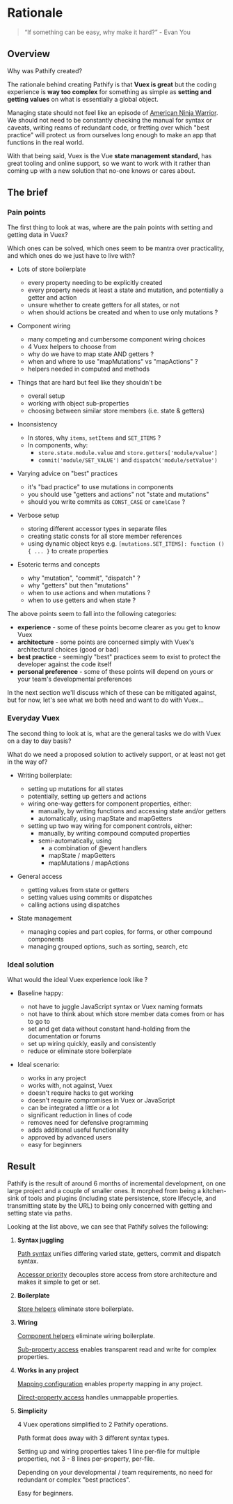 # Rationale

> “If something can be easy, why make it hard?” - Evan You

## Overview

Why was Pathify created?

The rationale behind creating Pathify is that **Vuex is great** but the coding experience is **way too complex** for something as simple as **setting and getting values** on what is essentially a global object.

Managing state should not feel like an episode of [American Ninja Warrior](https://www.youtube.com/watch?v=gZkObiYVdN4). We should not need to be constantly checking the manual for syntax or caveats, writing reams of redundant code, or fretting over which "best practice" will protect us from ourselves long enough to make an app that functions in the real world.

With that being said, Vuex is the Vue **state management standard**, has great tooling and online support, so we want to work with it rather than coming up with a new solution that no-one knows or cares about.

## The brief

### Pain points

The first thing to look at was, where are the pain points with setting and getting data in Vuex?

Which ones can be solved, which ones seem to be mantra over practicality, and which ones do we just have to live with?

- Lots of store boilerplate

    - every property needing to be explicitly created 
    - every property needs at least a state and mutation, and potentially a getter and action
    - unsure whether to create getters for all states, or not
    - when should actions be created and when to use only mutations ?

- Component wiring

    - many competing and cumbersome component wiring choices
    - 4 Vuex helpers to choose from
    - why do we have to map state AND getters ?
    - when and where to use "mapMutations" vs "mapActions" ?
    - helpers needed in computed and methods
    
- Things that are hard but feel like they shouldn't be

    - overall setup
    - working with object sub-properties
    - choosing between similar store members (i.e. state & getters)

- Inconsistency

    - In stores, why `items`, `setItems` and `SET_ITEMS` ?
    - In components, why:
        - `store.state.module.value` and `store.getters['module/value']`
        - `commit('module/SET_VALUE')` and `dispatch('module/setValue')` 

- Varying advice on "best" practices

    - it's "bad practice" to use mutations in components
    - you should use "getters and actions" not "state and mutations"
    - should you write commits as `CONST_CASE` or `camelCase` ?

- Verbose setup
    - storing different accessor types in separate files
    - creating static consts for all store member references
    - using dynamic object keys e.g. `[mutations.SET_ITEMS]: function () { ... }` to create properties
    
- Esoteric terms and concepts

    - why "mutation", "commit", "dispatch" ?
    - why "getters" but then "mutations"
    - when to use actions and when mutations ?
    - when to use getters and when state ?
    
The above points seem to fall into the following categories:

- **experience** - some of these points become clearer as you get to know Vuex
- **architecture** - some points are concerned simply with Vuex's architectural choices (good or bad)
- **best practice** - seemingly "best" practices seem to exist to protect the developer against the code itself
- **personal preference** - some of these points will depend on yours or your team's developmental preferences

In the next section we'll discuss which of these can be mitigated against, but for now, let's see what we both need and want to do with Vuex...

### Everyday Vuex

The second thing to look at is, what are the general tasks we do with Vuex on a day to day basis?

What do we need a proposed solution to actively support, or at least not get in the way of?

- Writing boilerplate:

    - setting up mutations for all states
    - potentially, setting up getters and actions
    - wiring one-way getters for component properties, either:
        - manually, by writing functions and accessing state and/or getters
        - automatically, using mapState and mapGetters
    - setting up two way wiring for component controls, either:
        - manually, by writing compound computed properties
        - semi-automatically, using
            - a combination of @event handlers
            - mapState / mapGetters
            - mapMutations / mapActions

- General access

    - getting values from state or getters
    - setting values using commits or dispatches
    - calling actions using dispatches
    
- State management

    - managing copies and part copies, for forms, or other compound components
    - managing grouped options, such as sorting, search, etc
    

### Ideal solution

What would the ideal Vuex experience look like ?

- Baseline happy:

    - not have to juggle JavaScript syntax or Vuex naming formats
    - not have to think about which store member data comes from or has to go to
    - set and get data without constant hand-holding from the documentation or forums
    - set up wiring quickly, easily and consistently
    - reduce or eliminate store boilerplate

- Ideal scenario:

    - works in any project
    - works with, not against, Vuex
    - doesn't require hacks to get working
    - doesn't require compromises in Vuex or JavaScript
    - can be integrated a little or a lot
    - significant reduction in lines of code
    - removes need for defensive programming
    - adds additional useful functionality
    - approved by advanced users
    - easy for beginners


## Result

Pathify is the result of around 6 months of incremental development, on one large project and a couple of smaller ones. It morphed from being a kitchen-sink of tools and plugins (including state persistence, store lifecycle, and transmitting state by the URL) to being only concerned with getting and setting state via paths.

Looking at the list above, we can see that Pathify solves the following:

1. **Syntax juggling**

    [Path syntax](/guide/paths.md) unifies differing varied state, getters, commit and dispatch syntax.
    
    [Accessor priority](/guide/properties.md#accessor-priority) decouples store access from store architecture and makes it simple to get or set.

2. **Boilerplate**

    [Store helpers](/guide/store.md) eliminate store boilerplate.

3. **Wiring**

    [Component helpers](/guide/component.md) eliminate wiring boilerplate.

    [Sub-property access](/guide/properties.md#sub-property-access) enables transparent read and write for complex properties.

4. **Works in any project**

    [Mapping configuration](/setup/mapping.md) enables property mapping in any project.
    
    [Direct-property access](/guide/properties.md#direct-property-access) handles unmappable properties.

5. **Simplicity**

    4 Vuex operations simplified to 2 Pathify operations.

    Path format does away with 3 different syntax types.
    
    Setting up and wiring properties takes 1 line per-file for multiple properties, not 3 - 8 lines per-property, per-file.

    Depending on your developmental / team requirements, no need for redundant or complex "best practices".

    Easy for beginners.

